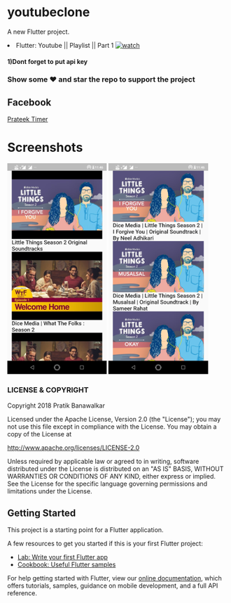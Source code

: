 # youtubeclone

A new Flutter project.
<li>Flutter: Youtube || Playlist || Part 1 
<a href="https://www.youtube.com/watch?v=4-7WvT4wNNE&t=88s" rel="nofollow"><img height="48px width="48px src="https://pbs.twimg.com/profile_images/1013436760859299847/aQltRN9T.jpg" alt="watch" style="max-width:100%;"></a></p>
</li>
<h4>1)Dont forget to put api key</h4>



### Show some :heart: and star the repo to support the project


## Facebook

[Prateek Timer](https://www.facebook.com/pbanawalkar)


# Screenshots
 <img height="480px" src="images/1.png">  <img height="480px" src="images/2.png"> 

### LICENSE & COPYRIGHT
Copyright 2018 Pratik Banawalkar

Licensed under the Apache License, Version 2.0 (the "License");
you may not use this file except in compliance with the License.
You may obtain a copy of the License at

   http://www.apache.org/licenses/LICENSE-2.0

Unless required by applicable law or agreed to in writing, software
distributed under the License is distributed on an "AS IS" BASIS,
WITHOUT WARRANTIES OR CONDITIONS OF ANY KIND, either express or implied.
See the License for the specific language governing permissions and
limitations under the License.

## Getting Started

This project is a starting point for a Flutter application.

A few resources to get you started if this is your first Flutter project:

- [Lab: Write your first Flutter app](https://flutter.io/docs/get-started/codelab)
- [Cookbook: Useful Flutter samples](https://flutter.io/docs/cookbook)

For help getting started with Flutter, view our 
[online documentation](https://flutter.io/docs), which offers tutorials, 
samples, guidance on mobile development, and a full API reference.
